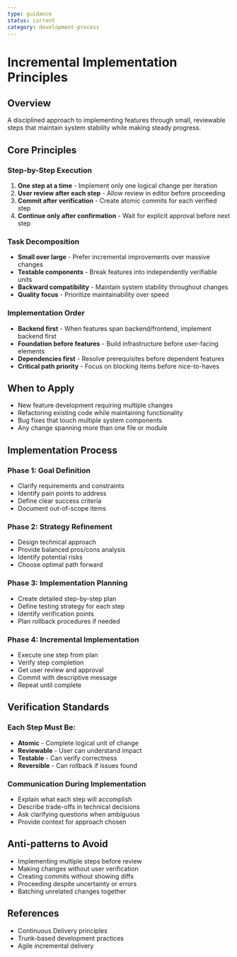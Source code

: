```yaml
---
type: guidance
status: current
category: development-process
---
```


# Incremental Implementation Principles

## Overview
A disciplined approach to implementing features through small, reviewable steps that maintain system stability while making steady progress.

## Core Principles

### Step-by-Step Execution
1. **One step at a time** - Implement only one logical change per iteration
2. **User review after each step** - Allow review in editor before proceeding
3. **Commit after verification** - Create atomic commits for each verified step
4. **Continue only after confirmation** - Wait for explicit approval before next step

### Task Decomposition
- **Small over large** - Prefer incremental improvements over massive changes
- **Testable components** - Break features into independently verifiable units
- **Backward compatibility** - Maintain system stability throughout changes
- **Quality focus** - Prioritize maintainability over speed

### Implementation Order
- **Backend first** - When features span backend/frontend, implement backend first
- **Foundation before features** - Build infrastructure before user-facing elements
- **Dependencies first** - Resolve prerequisites before dependent features
- **Critical path priority** - Focus on blocking items before nice-to-haves

## When to Apply
- New feature development requiring multiple changes
- Refactoring existing code while maintaining functionality
- Bug fixes that touch multiple system components
- Any change spanning more than one file or module

## Implementation Process

### Phase 1: Goal Definition
- Clarify requirements and constraints
- Identify pain points to address
- Define clear success criteria
- Document out-of-scope items

### Phase 2: Strategy Refinement
- Design technical approach
- Provide balanced pros/cons analysis
- Identify potential risks
- Choose optimal path forward

### Phase 3: Implementation Planning
- Create detailed step-by-step plan
- Define testing strategy for each step
- Identify verification points
- Plan rollback procedures if needed

### Phase 4: Incremental Implementation
- Execute one step from plan
- Verify step completion
- Get user review and approval
- Commit with descriptive message
- Repeat until complete

## Verification Standards

### Each Step Must Be:
- **Atomic** - Complete logical unit of change
- **Reviewable** - User can understand impact
- **Testable** - Can verify correctness
- **Reversible** - Can rollback if issues found

### Communication During Implementation
- Explain what each step will accomplish
- Describe trade-offs in technical decisions
- Ask clarifying questions when ambiguous
- Provide context for approach chosen

## Anti-patterns to Avoid
- Implementing multiple steps before review
- Making changes without user verification
- Creating commits without showing diffs
- Proceeding despite uncertainty or errors
- Batching unrelated changes together

## References
- Continuous Delivery principles
- Trunk-based development practices
- Agile incremental delivery